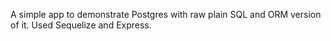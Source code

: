 A simple app to demonstrate Postgres with raw plain SQL and ORM version of it. Used Sequelize and Express.
